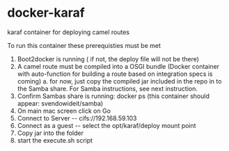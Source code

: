 docker-karaf
============

karaf container for deploying camel routes


To run this container these prerequisties must be met
1. Boot2docker is running ( if not, the deploy file will not be there)
2. A camel route must be compiled into a OSGI bundle (Docker container with auto-function for building a route based on integration specs is coming)
			a. for now, just copy the compiled jar included in the repo in to the Samba share. For Samba instructions, see next instruction. 
3. Confirm Sambas share is running: docker ps (this container should appear: svendowideit/samba)
4. On main mac screen click on Go
5. Connect to Server -- cifs://192.168.59.103 
6. Connect as a guest -- select the opt/karaf/deploy mount point
7. Copy jar into the folder
8. start the execute.sh script
